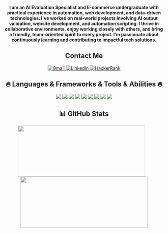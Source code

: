<p align="center">
  <b>I am an AI Evaluation Specialist and E-commerce undergraduate with practical experience in automation, web development, and data-driven technologies. I've worked on real-world projects involving AI output validation, website development, and automation scripting. I thrive in collaborative environments, enjoy working closely with others, and bring a friendly, team-oriented spirit to every project. I’m passionate about continuously learning and contributing to impactful tech solutions.</b>
</p>

<!-- İstersen buraya yatay çizgi koyabilirsin, ama zorunlu değil -->

<h2 align="center">Contact Me</h2>

<p align="center">
  <a href="mailto:abdullahdereli.info@gmail.com">
    <img alt="Gmail" src="https://img.shields.io/badge/-Gmail-D14836?style=flat-square&logo=gmail&logoColor=white" />
  </a>
  <a href="https://www.linkedin.com/in/abdullah-dereli/" target="_blank">
    <img alt="LinkedIn" src="https://img.shields.io/badge/-LinkedIn-blue?style=flat-square&logo=linkedin&logoColor=white" />
  </a>
  <a href="https://www.hackerrank.com/Abdullah-Dereli" target="_blank">
    <img alt="HackerRank" src="https://img.shields.io/badge/-HackerRank-2EC866?style=flat-square&logo=HackerRank&logoColor=white" />
  </a>
</p>

<h2 align="center">🔥 Languages & Frameworks & Tools & Abilities 🔥</h2>

<p align="center">
  <img src="https://img.shields.io/badge/-Python-333?style=flat&logo=python&logoColor=yellow" />
  <img src="https://img.shields.io/badge/-SQL-333?style=flat&logo=postgresql&logoColor=blue" />
  <img src="https://img.shields.io/badge/-MySQL-333?style=flat&logo=mysql&logoColor=white" />
  <img src="https://img.shields.io/badge/-OracleSQL-333?style=flat&logo=oracle&logoColor=red" />
  <img src="https://img.shields.io/badge/-Selenium-333?style=flat&logo=selenium&logoColor=43B02A" />
  <img src="https://img.shields.io/badge/-HTML5-333?style=flat&logo=html5&logoColor=orange" />
  <img src="https://img.shields.io/badge/-CSS3-333?style=flat&logo=css3&logoColor=blue" />
  <img src="https://img.shields.io/badge/-JavaScript-333?style=flat&logo=javascript&logoColor=yellow" />
  <img src="https://img.shields.io/badge/-GitHub-333?style=flat&logo=github&logoColor=white" />
</p>

<h2 align="center">📊 GitHub Stats</h2>

<p align="center">
  <img src="https://github-readme-stats.vercel.app/api/top-langs/?username=Abdullah-Dereli&layout=compact&theme=tokyonight" width="400" height="160" style="vertical-align:middle;" />
  &nbsp;&nbsp;&nbsp;
  <img src="https://github-readme-stats.vercel.app/api?username=Abdullah-Dereli&show_icons=true&theme=tokyonight" width="400" height="160" style="vertical-align:middle;" />
</p>
